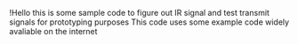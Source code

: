 !Hello this is some sample code to figure out IR signal and test transmit signals for prototyping purposes
This code uses some example code widely avaliable on the internet